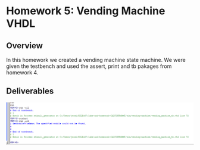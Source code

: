 # Homework 5: Vending Machine VHDL
## Overview
In this homework we created a vending machine state machine. We were given the testbench and used the assert, print and tb pakages from homework 4.  

## Deliverables
![Picture of deliverable](hw5_screenshot.png)